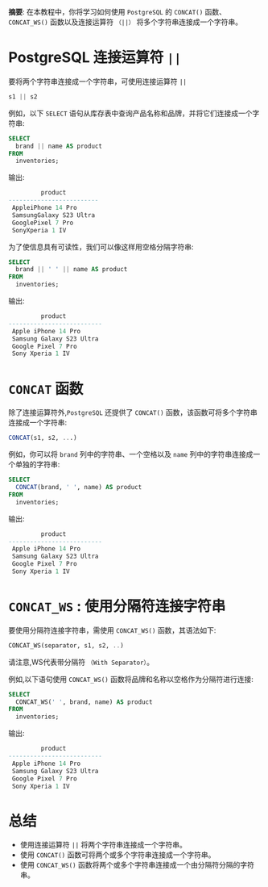 **摘要**: 在本教程中，你将学习如何使用 `PostgreSQL` 的 `CONCAT()` 函数、`CONCAT_WS()` 函数以及连接运算符 `（||）` 将多个字符串连接成一个字符串。

# PostgreSQL 连接运算符 `||`

要将两个字符串连接成一个字符串，可使用连接运算符 `||`

```sql
s1 || s2
```

例如，以下 `SELECT` 语句从库存表中查询产品名称和品牌，并将它们连接成一个字符串:

```sql
SELECT
  brand || name AS product
FROM
  inventories;
```

输出:

```sql
         product
-------------------------
 AppleiPhone 14 Pro
 SamsungGalaxy S23 Ultra
 GooglePixel 7 Pro
 SonyXperia 1 IV
```

为了使信息具有可读性，我们可以像这样用空格分隔字符串:

```sql
SELECT
  brand || ' ' || name AS product
FROM
  inventories;
```

输出:

```sql
         product
--------------------------
 Apple iPhone 14 Pro
 Samsung Galaxy S23 Ultra
 Google Pixel 7 Pro
 Sony Xperia 1 IV
```

# `CONCAT` 函数

除了连接运算符外,`PostgreSQL` 还提供了 `CONCAT()` 函数，该函数可将多个字符串连接成一个字符串:

```sql
CONCAT(s1, s2, ...)
```

例如，你可以将 `brand` 列中的字符串、一个空格以及 `name` 列中的字符串连接成一个单独的字符串:

```sql
SELECT
  CONCAT(brand, ' ', name) AS product
FROM
  inventories;
```

输出:

```sql
         product
--------------------------
 Apple iPhone 14 Pro
 Samsung Galaxy S23 Ultra
 Google Pixel 7 Pro
 Sony Xperia 1 IV
```

# `CONCAT_WS` : 使用分隔符连接字符串

要使用分隔符连接字符串，需使用 `CONCAT_WS()` 函数，其语法如下:

```sql
CONCAT_WS(separator, s1, s2, ..)
```

请注意,WS代表带分隔符 `（With Separator）`。

例如,以下语句使用 `CONCAT_WS()` 函数将品牌和名称以空格作为分隔符进行连接:

```sql
SELECT
  CONCAT_WS(' ', brand, name) AS product
FROM
  inventories;
```

输出:

```sql
         product
--------------------------
 Apple iPhone 14 Pro
 Samsung Galaxy S23 Ultra
 Google Pixel 7 Pro
 Sony Xperia 1 IV
```

# 总结

- 使用连接运算符 `||` 将两个字符串连接成一个字符串。
- 使用 `CONCAT()` 函数可将两个或多个字符串连接成一个字符串。
- 使用 `CONCAT_WS()` 函数将两个或多个字符串连接成一个由分隔符分隔的字符串。
